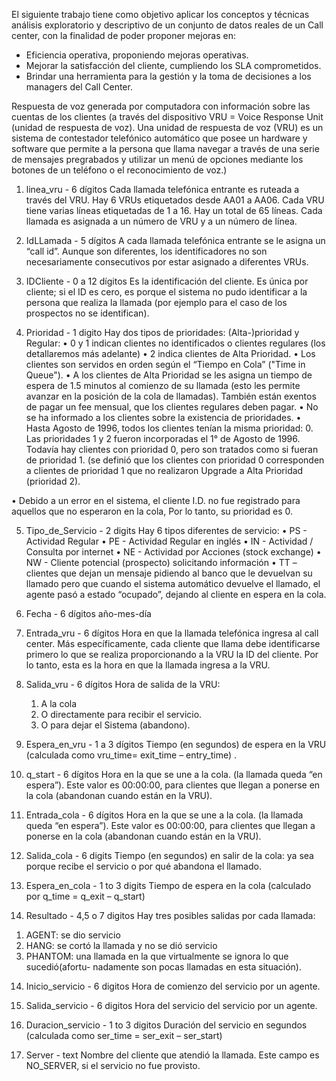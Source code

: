 El siguiente trabajo tiene como objetivo aplicar los conceptos y técnicas análisis exploratorio y descriptivo de un conjunto de datos reales de un Call center, con la finalidad de poder
proponer mejoras en:
* Eficiencia operativa, proponiendo mejoras operativas.
* Mejorar la satisfacción del cliente, cumpliendo los SLA comprometidos.
* Brindar una herramienta para la gestión y la toma de decisiones a los managers del Call Center.




Respuesta de voz generada por computadora con información sobre las cuentas de los clientes (a través del dispositivo VRU = Voice Response Unit (unidad de respuesta de voz). Una unidad de respuesta de voz (VRU) es un sistema de contestador telefónico automático que posee un hardware y software que permite a la persona que llama navegar a través de una serie de mensajes pregrabados y utilizar un menú de opciones mediante los botones de un teléfono o el reconocimiento de voz.)

1) linea_vru - 6 dígitos
Cada llamada telefónica entrante es ruteada a través del VRU. Hay 6 VRUs etiquetados desde  AA01 a AA06. Cada VRU tiene varias líneas etiquetadas de 1 a 16. Hay un total de 65 líneas. Cada llamada es asignada a un número de VRU y a un número de línea.

2) IdLLamada - 5 dígitos
A cada llamada telefónica entrante se le asigna un “call id”. Aunque son diferentes, los identificadores no son necesariamente consecutivos por estar asignado a diferentes VRUs.

3) IDCliente - 0 a 12 dígitos
Es la identificación del cliente. Es única por cliente; si el ID es cero, es porque el sistema no pudo identificar a la persona que realiza la llamada (por ejemplo para el caso de los prospectos no se identifican).

4) Prioridad - 1 digito
Hay dos tipos de prioridades: (Alta-)prioridad y Regular:
• 0 y 1 indican clientes no identificados o clientes regulares (los detallaremos más adelante)
• 2 indica clientes de Alta Prioridad.
• Los clientes son servidos en orden según el “Tiempo en Cola” ("Time in Queue").
• A los clientes de Alta Prioridad se les asigna un tiempo de espera de 1.5 minutos al comienzo de su llamada (esto les permite avanzar en la posición de la cola de llamadas). También están exentos de pagar un fee mensual, que los clientes regulares deben pagar.
• No se ha informado a los clientes sobre la existencia de prioridades.
• Hasta Agosto de 1996, todos los clientes tenían la misma prioridad: 0. Las prioridades 1 y 2 fueron incorporadas el 1° de Agosto de 1996. Todavía hay clientes con prioridad 0, pero son tratados como si fueran de prioridad 1. (se definió que los clientes con prioridad 0 corresponden a clientes de prioridad 1 que no realizaron Upgrade a Alta Prioridad (prioridad 2).

• Debido a un error en el sistema, el cliente I.D. no fue registrado para aquellos que no esperaron en la cola, Por lo tanto, su prioridad es 0.

5) Tipo_de_Servicio - 2 digits
Hay 6 tipos diferentes de servicio:
• PS - Actividad Regular
• PE - Actividad Regular en inglés
• IN - Actividad / Consulta por internet
• NE - Actividad por Acciones (stock exchange)
• NW - Cliente potencial (prospecto) solicitando información
• TT – clientes que dejan un mensaje pidiendo al banco que le devuelvan su llamado pero que cuando el sistema automático devuelve el llamado, el agente pasó a estado “ocupado”, dejando al cliente en espera en la cola.

6) Fecha - 6 dígitos
año-mes-día

7) Entrada_vru - 6 dígitos
Hora en que la llamada telefónica ingresa al call center. Más específicamente, cada cliente que llama debe identificarse primero lo que se realiza proporcionando a la VRU la ID del cliente. Por lo tanto, esta es la hora en que la llamada ingresa a la VRU.

8) Salida_vru - 6 dígitos
Hora de salida de la VRU: 
    1. A la cola
    2. O directamente para recibir el servicio.
    3. O para dejar el Sistema (abandono).

9) Espera_en_vru - 1 a 3 dígitos
Tiempo (en segundos) de espera en la VRU (calculada como vru_time= exit_time – entry_time) .
10) q_start - 6 dígitos
Hora en la que se une a la cola. (la llamada queda “en espera”). Este valor es 00:00:00, para clientes que llegan a ponerse en la cola (abandonan cuando están en la VRU).

10) Entrada_cola - 6 dígitos
Hora en la que se une a la cola. (la llamada queda “en espera”). Este valor es 00:00:00, para clientes que llegan a ponerse en la cola (abandonan cuando están en la VRU).

11) Salida_cola - 6 digits
Tiempo (en segundos) en salir de la cola: ya sea porque recibe el servicio o por qué abandona el llamado.

12) Espera_en_cola - 1 to 3 digits
Tiempo de espera en la cola (calculado por q_time = q_exit – q_start)


13) Resultado - 4,5 o 7 digitos
Hay tres posibles salidas por cada llamada:
1. AGENT: se dio servicio
2. HANG: se cortó la llamada y no se dió servicio
3. PHANTOM: una llamada en la que virtualmente se ignora lo que sucedió(afortu- nadamente son pocas llamadas en esta situación).

14) Inicio_servicio - 6 digitos
Hora de comienzo del servicio por un agente.

15) Salida_servicio - 6 digitos
Hora del servicio del servicio por un agente.

16) Duracion_servicio - 1 to 3 digitos
Duración del servicio en segundos (calculada como ser_time = ser_exit – ser_start)

17) Server - text
Nombre del cliente que atendió la llamada. Este campo es NO_SERVER, si el servicio no fue provisto.
